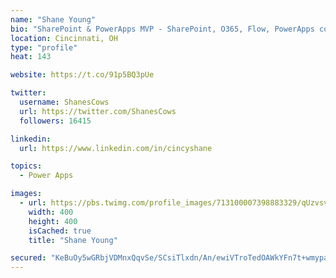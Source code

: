 ```yaml
---
name: "Shane Young"
bio: "SharePoint & PowerApps MVP - SharePoint, O365, Flow, PowerApps consulting? @PowerApps911 | Pure Snark? You found it."
location: Cincinnati, OH
type: "profile"
heat: 143

website: https://t.co/91p5BQ3pUe

twitter:
  username: ShanesCows
  url: https://twitter.com/ShanesCows
  followers: 16415

linkedin:
  url: https://www.linkedin.com/in/cincyshane

topics:
  - Power Apps

images:
  - url: https://pbs.twimg.com/profile_images/713100007398883329/qUzvsvQ3_400x400.jpg
    width: 400
    height: 400
    isCached: true
    title: "Shane Young"

secured: "KeBuOy5wGRbjVDMnxQqvSe/SCsiTlxdn/An/ewiVTroTedOAWkYFn7t+wmypalPgggVYl8809A6klBsbH+fuGu4viryOoIsIHHk14+nOvIEc3rKgHtiAz//2Y+usL3YSGppgqUm8D+QIAu0JiXi0s+9A4KWyhgtKFzMASA2TokQOdWx1QBob2OBoIOw0WNyhnv9w/fnCog/SuUjtyC0/l+25ZAyiwYBVyaJA1zmnFN33nWP6oCVw2NAdyttSlUobj343VfcW7evQ8SiQJJsIYeYoYSSRpvS/ahqxEprb8cHH7V3Q/nVfNCaV/eatYAkF6aTJMe0daiIaE8ksm0X7tumm0SKk7t0/cNWyTFzdm8reozE1iCr8zLEQjXDRv9CdoMIKzmH5pU0pQS2IooCwdqx6FC6myHAQWcPQ7Sdasw0=;/p0M5qB2Ou+mCx91JM178A=="
---
```


